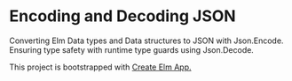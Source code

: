 # Encoding and Decoding JSON

Converting Elm Data types and Data structures to JSON with Json.Encode.
Ensuring type safety with runtime type guards using Json.Decode.

This project is bootstrapped with [Create Elm App.](https://github.com/halfzebra/create-elm-app)
